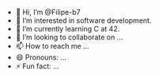 - 👋 Hi, I’m @Filipe-b7
- 👀 I’m interested in software development.
- 🌱 I’m currently learning C at 42.
- 💞️ I’m looking to collaborate on ...
- 📫 How to reach me ...
- 😄 Pronouns: ...
- ⚡ Fun fact: ...

<!---
Filipe-b7/Filipe-b7 is a ✨ special ✨ repository because its `README.md` (this file) appears on your GitHub profile.
You can click the Preview link to take a look at your changes.
--->
